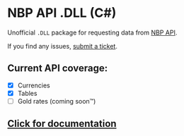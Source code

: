# NBP API .DLL (C#)

Unofficial `.DLL` package for requesting data from [NBP API](http://api.nbp.pl/).

If you find any issues, [submit a ticket](https://github.com/KifoPL/NBPCurrencyDLL/issues/new/choose).

## Current API coverage:

- [x] Currencies
- [x] Tables
- [ ] Gold rates (coming soon™)

## [Click for documentation](./docs/Documentation.md)
